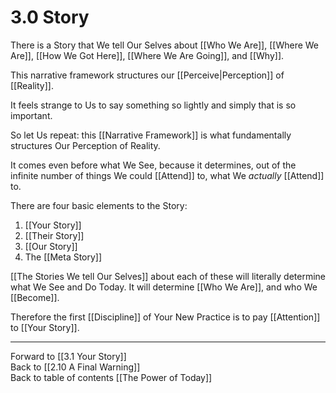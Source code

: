 # 3.0 Story
There is a Story that We tell Our Selves about [[Who We Are]], [[Where We Are]], [[How We Got Here]], [[Where We Are Going]], and [[Why]].  

This narrative framework structures our [[Perceive|Perception]] of [[Reality]].  

It feels strange to Us to say something so lightly and simply that is so important.  

So let Us repeat: this [[Narrative Framework]] is what fundamentally structures Our Perception of Reality.  

It comes even before what We See, because it determines, out of the infinite number of things We could [[Attend]] to, what We _actually_ [[Attend]] to.  

There are four basic elements to the Story: 
1. [[Your Story]]   
2. [[Their Story]]   
3. [[Our Story]]   
4. The [[Meta Story]]  

[[The Stories We tell Our Selves]] about each of these will literally determine what We See and Do Today. It will determine [[Who We Are]], and who We [[Become]]. 

Therefore the first [[Discipline]] of Your New Practice is to pay [[Attention]] to [[Your Story]]. 

___

Forward to [[3.1 Your Story]]  
Back to [[2.10 A Final Warning]]  
Back to table of contents [[The Power of Today]]  